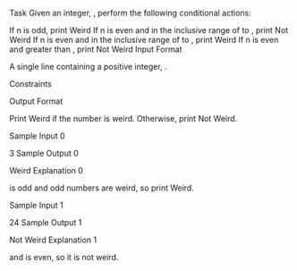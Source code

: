 Task
Given an integer, , perform the following conditional actions:

If n is odd, print Weird
If n is even and in the inclusive range of  to , print Not Weird
If n is even and in the inclusive range of  to , print Weird
If n is even and greater than , print Not Weird
Input Format

A single line containing a positive integer, .

Constraints

Output Format

Print Weird if the number is weird. Otherwise, print Not Weird.

Sample Input 0

3
Sample Output 0

Weird
Explanation 0


 is odd and odd numbers are weird, so print Weird.

Sample Input 1

24
Sample Output 1

Not Weird
Explanation 1


 and  is even, so it is not weird.
